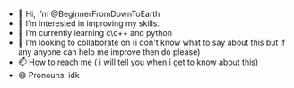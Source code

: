 - 👋 Hi, I’m @BeginnerFromDownToEarth
- 👀 I’m interested in improving my skills.
- 🌱 I’m currently learning c\c++ and python
- 💞️ I’m looking to collaborate on (i don't know what to say about this but if any anyone can help me improve then do please) 
- 📫 How to reach me ( i will tell you when i get to know about this) 
- 😄 Pronouns: idk
<!---
BeginnerFromDownToEarth/BeginnerFromDownToEarth is a ✨ special ✨ repository because its `README.md` (this file) appears on your GitHub profile.
You can click the Preview link to take a look at your changes.
--->
